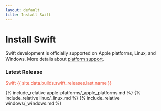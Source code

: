 ```yaml
---
layout: default
title: Install Swift
---
```


# Install Swift

Swift development is officially supported on Apple platforms, Linux, and Windows.
More details about [platform support](/platform-support).

### Latest Release

<div class="latest-release-container">
	
  <span>
  	<!-- TODO: Move the style into css file -->
    <a style='color: #F05138;text-decoration: none;' href="/download#releases">Swift {{ site.data.builds.swift_releases.last.name }}</a>
  </span>
</div>

{% include_relative apple-platforms/_apple_platforms.md %}
{% include_relative linux/_linux.md %}
{% include_relative windows/_windows.md %}